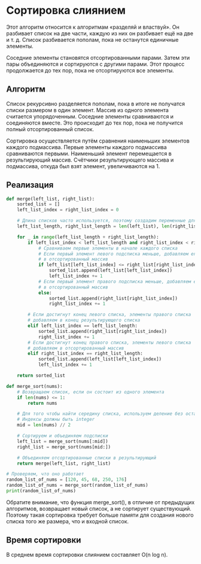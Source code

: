 # Сортировка слиянием #

Этот алгоритм относится к алгоритмам «разделяй и властвуй». Он разбивает список на две части, каждую из них он разбивает ещё на две и т. д. Список разбивается пополам, пока не останутся единичные элементы.

Соседние элементы становятся отсортированными парами. Затем эти пары объединяются и сортируются с другими парами. Этот процесс продолжается до тех пор, пока не отсортируются все элементы.

## Алгоритм ##

Список рекурсивно разделяется пополам, пока в итоге не получатся списки размером в один элемент. Массив из одного элемента считается упорядоченным. Соседние элементы сравниваются и соединяются вместе. Это происходит до тех пор, пока не получится полный отсортированный список.

Сортировка осуществляется путём сравнения наименьших элементов каждого подмассива. Первые элементы каждого подмассива сравниваются первыми. Наименьший элемент перемещается в результирующий массив. Счётчики результирующего массива и подмассива, откуда был взят элемент, увеличиваются на 1.

## Реализация ##

```python
def merge(left_list, right_list):
    sorted_list = []
    left_list_index = right_list_index = 0

    # Длина списков часто используется, поэтому создадим переменные для удобства
    left_list_length, right_list_length = len(left_list), len(right_list)

    for _ in range(left_list_length + right_list_length):
        if left_list_index < left_list_length and right_list_index < right_list_length:
            # Сравниваем первые элементы в начале каждого списка
            # Если первый элемент левого подсписка меньше, добавляем его
            # в отсортированный массив
            if left_list[left_list_index] <= right_list[right_list_index]:
                sorted_list.append(left_list[left_list_index])
                left_list_index += 1
            # Если первый элемент правого подсписка меньше, добавляем его
            # в отсортированный массив
            else:
                sorted_list.append(right_list[right_list_index])
                right_list_index += 1

        # Если достигнут конец левого списка, элементы правого списка
        # добавляем в конец результирующего списка
        elif left_list_index == left_list_length:
            sorted_list.append(right_list[right_list_index])
            right_list_index += 1
        # Если достигнут конец правого списка, элементы левого списка
        # добавляем в отсортированный массив
        elif right_list_index == right_list_length:
            sorted_list.append(left_list[left_list_index])
            left_list_index += 1

    return sorted_list

def merge_sort(nums):
    # Возвращаем список, если он состоит из одного элемента
    if len(nums) <= 1:
        return nums

    # Для того чтобы найти середину списка, используем деление без остатка
    # Индексы должны быть integer
    mid = len(nums) // 2

    # Сортируем и объединяем подсписки
    left_list = merge_sort(nums[:mid])
    right_list = merge_sort(nums[mid:])

    # Объединяем отсортированные списки в результирующий
    return merge(left_list, right_list)

# Проверяем, что оно работает
random_list_of_nums = [120, 45, 68, 250, 176]
random_list_of_nums = merge_sort(random_list_of_nums)
print(random_list_of_nums)
```

Обратите внимание, что функция merge_sort(), в отличие от предыдущих алгоритмов, возвращает новый список, а не сортирует существующий. Поэтому такая сортировка требует больше памяти для создания нового списка того же размера, что и входной список.

## Время сортировки ##

В среднем время сортировки слиянием составляет O(n log n).
